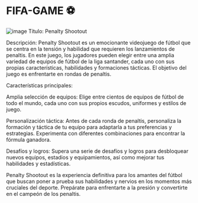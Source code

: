 # FIFA-GAME ⚽
![image](https://user-images.githubusercontent.com/121028824/226970317-a0eb6926-34f5-4d98-88e0-ca3e5695c477.png) Título: Penalty Shootout

Descripción: Penalty Shootout es un emocionante videojuego de fútbol que se centra en la tensión y habilidad que requieren los lanzamientos de penaltis. En este juego, los jugadores pueden elegir entre una amplia variedad de equipos de fútbol de la liga santander, cada uno con sus propias características, habilidades y formaciones tácticas. El objetivo del juego es enfrentarte en rondas de penaltis.

Características principales:

Amplia selección de equipos: Elige entre cientos de equipos de fútbol de todo el mundo, cada uno con sus propios escudos, uniformes y estilos de juego.

Personalización táctica: Antes de cada ronda de penaltis, personaliza la formación y táctica de tu equipo para adaptarla a tus preferencias y estrategias. Experimenta con diferentes combinaciones para encontrar la fórmula ganadora.

Desafíos y logros: Supera una serie de desafíos y logros para desbloquear nuevos equipos, estadios y equipamientos, así como mejorar tus habilidades y estadísticas.

Penalty Shootout es la experiencia definitiva para los amantes del fútbol que buscan poner a prueba sus habilidades y nervios en los momentos más cruciales del deporte. Prepárate para enfrentarte a la presión y convertirte en el campeón de los penaltis.



